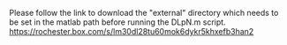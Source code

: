 Please follow the link to download the "external" directory which needs to be set in the matlab path before running the DLpN.m script.
https://rochester.box.com/s/lm30dl28tu60mok6dykr5khxefb3han2

